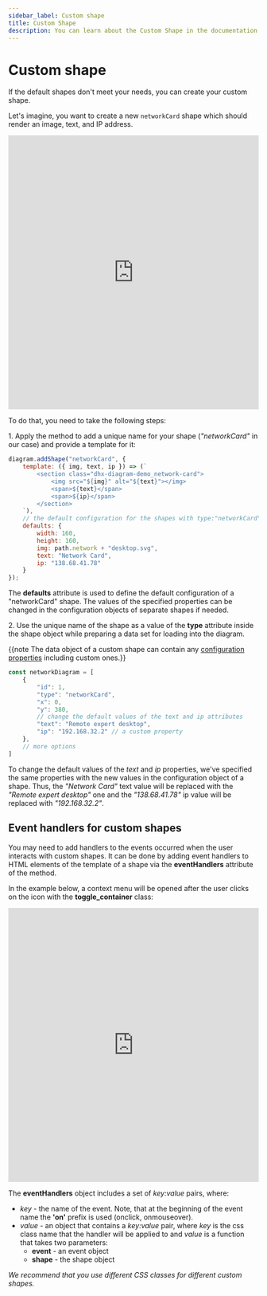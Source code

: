 ```yaml
---
sidebar_label: Custom shape
title: Custom Shape
description: You can learn about the Custom Shape in the documentation of the DHTMLX JavaScript Diagram library. Browse developer guides and API reference, try out code examples and live demos, and download a free 30-day evaluation version of DHTMLX Diagram.
---
```


# Custom shape

If the default shapes don't meet your needs, you can create your custom shape.

Let's imagine, you want to create a new `networkCard` shape which should render an image, text, and IP address.

<iframe src="https://snippet.dhtmlx.com/u1xqyo9w?mode=result" frameborder="0" class="snippet_iframe" width="100%" height="550"></iframe>

To do that, you need to take the following steps:

1\. Apply the [](../api/diagram/addshape_method.md) method to add a unique name for your shape (*"networkCard"* in our case) and provide a template for it:

~~~js
diagram.addShape("networkCard", {
    template: ({ img, text, ip }) => (`
        <section class="dhx-diagram-demo_network-card">
            <img src="${img}" alt="${text}"></img>
            <span>${text}</span>
            <span>${ip}</span>
        </section>
    `),
    // the default configuration for the shapes with type:"networkCard"
	defaults: {
		width: 160,
		height: 160,
		img: path.network + "desktop.svg",
		text: "Network Card",
		ip: "138.68.41.78"
    }
});
~~~

The **defaults** attribute is used to define the default configuration of a "networkCard" shape. The values of the specified properties can be changed in the configuration objects of separate shapes if needed.

2\. Use the unique name of the shape as a value of the **type** attribute inside the shape object while preparing a data set for loading into the diagram.

{{note The data object of a custom shape can contain any [configuration properties](/shapes/configuration_properties/) including custom ones.}} 

~~~js
const networkDiagram = [
    {
        "id": 1,
        "type": "networkCard",
        "x": 0,
        "y": 380,
        // change the default values of the text and ip attributes
        "text": "Remote expert desktop",
        "ip": "192.168.32.2" // a custom property
    },
    // more options
]
~~~

To change the default values of the *text* and *ip* properties, we've specified the same properties with the new values in the configuration object of a shape. 
Thus, the *"Network Card"* text value will be replaced with the *"Remote expert desktop"* one and the *"138.68.41.78"* ip value will be replaced with *"192.168.32.2"*.

## Event handlers for custom shapes

You may need to add handlers to the events occurred when the user interacts with custom shapes. It can be done by adding event handlers to HTML elements of the template of a shape via the **eventHandlers** attribute of the [](../api/diagram/addshape_method.md) method. 

In the example below, a context menu will be opened after the user clicks on the icon with the **toggle_container** class:

<iframe src="https://snippet.dhtmlx.com/8fubjmlz?mode=js" frameborder="0" class="snippet_iframe" width="100%" height="550"></iframe>

The **eventHandlers** object includes a set of *key:value* pairs, where:

- *key* - the name of the event. Note, that at the beginning of the event name the **'on'** prefix is used (onclick, onmouseover).
- *value* - an object that contains a *key:value* pair, where *key* is the css class name that the handler will be applied to and *value* is a function that takes two parameters:
	- **event** - an event object
	- **shape** - the shape object

*We recommend that you use different CSS classes for different custom shapes.*
